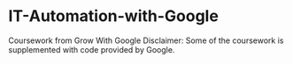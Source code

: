 # IT-Automation-with-Google
Coursework from Grow With Google
Disclaimer: Some of the coursework is supplemented with code provided by Google. 

